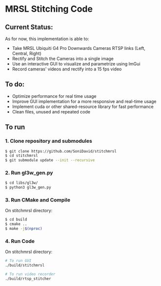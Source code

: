 # MRSL Stitching Code

## Current Status:
As for now, this implementation is able to: 
- Take MRSL Ubiquiti G4 Pro Downwards Cameras RTSP links (Left, Central, Right)
- Rectify and Stitch the Cameras into a single image 
- Use an interactive GUI to visualize and parametrize using ImGui
- Record cameras' videos and rectify into a 15 fps video

## To do:
- Optimize performance for real time usage 
- Improve GUI implementation for a more responsive and real-time usage
- Implement cuda or other shared-resource library for fast performance
- Clean files, unused and repeated code

## To run

### 1. Clone repository and submodules
```bash
$ git clone https://github.com/SoniDavid/stitchmrsl
$ cd stitchmrsl
$ git submodule update --init --recursive
```

### 2. Run gl3w_gen.py
```bash
$ cd libs/gl3w/
$ python3 gl3w_gen.py 
```

### 3. Run CMake and Compile
On stitchmrsl directory:
```bash
$ cd build
$ cmake ..
$ make -j$(nproc)
```

### 4. Run Code
On stitchmrsl directory:
```bash 
# To run GUI
./build/stitchmrsl 

# To run video recorder
./build/rtsp_stitcher
```

